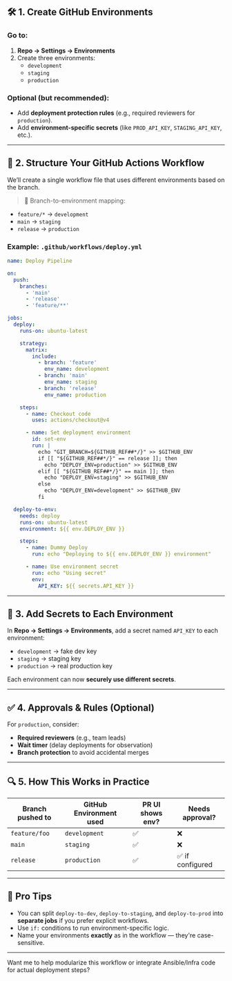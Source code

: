 ## 🛠️ 1. Create GitHub Environments

### Go to:
1. **Repo → Settings → Environments**
2. Create three environments:
   - `development`
   - `staging`
   - `production`

### Optional (but recommended):
- Add **deployment protection rules** (e.g., required reviewers for `production`).
- Add **environment-specific secrets** (like `PROD_API_KEY`, `STAGING_API_KEY`, etc.).

---

## 🧱 2. Structure Your GitHub Actions Workflow

We’ll create a single workflow file that uses different environments based on the branch.

> 🔁 Branch-to-environment mapping:
- `feature/*` → `development`
- `main` → `staging`
- `release` → `production`

### Example: `.github/workflows/deploy.yml`

```yaml
name: Deploy Pipeline

on:
  push:
    branches:
      - 'main'
      - 'release'
      - 'feature/**'

jobs:
  deploy:
    runs-on: ubuntu-latest

    strategy:
      matrix:
        include:
          - branch: 'feature'
            env_name: development
          - branch: 'main'
            env_name: staging
          - branch: 'release'
            env_name: production

    steps:
      - name: Checkout code
        uses: actions/checkout@v4

      - name: Set deployment environment
        id: set-env
        run: |
          echo "GIT_BRANCH=${GITHUB_REF##*/}" >> $GITHUB_ENV
          if [[ "${GITHUB_REF##*/}" == release ]]; then
            echo "DEPLOY_ENV=production" >> $GITHUB_ENV
          elif [[ "${GITHUB_REF##*/}" == main ]]; then
            echo "DEPLOY_ENV=staging" >> $GITHUB_ENV
          else
            echo "DEPLOY_ENV=development" >> $GITHUB_ENV
          fi

  deploy-to-env:
    needs: deploy
    runs-on: ubuntu-latest
    environment: ${{ env.DEPLOY_ENV }}

    steps:
      - name: Dummy Deploy
        run: echo "Deploying to ${{ env.DEPLOY_ENV }} environment"

      - name: Use environment secret
        run: echo "Using secret"
        env:
          API_KEY: ${{ secrets.API_KEY }}
```

---

## 🧪 3. Add Secrets to Each Environment

In **Repo → Settings → Environments**, add a secret named `API_KEY` to each environment:

- `development` → fake dev key
- `staging` → staging key
- `production` → real production key

Each environment can now **securely use different secrets**.

---

## ✅ 4. Approvals & Rules (Optional)

For `production`, consider:
- **Required reviewers** (e.g., team leads)
- **Wait timer** (delay deployments for observation)
- **Branch protection** to avoid accidental merges

---

## 🔍 5. How This Works in Practice

| Branch pushed to | GitHub Environment used | PR UI shows env? | Needs approval? |
|------------------|-------------------------|------------------|------------------|
| `feature/foo`     | `development`            | ✅               | ❌                |
| `main`            | `staging`                | ✅               | ❌                |
| `release`         | `production`             | ✅               | ✅ if configured  |

---

## 💬 Pro Tips

- You can split `deploy-to-dev`, `deploy-to-staging`, and `deploy-to-prod` into **separate jobs** if you prefer explicit workflows.
- Use `if:` conditions to run environment-specific logic.
- Name your environments **exactly** as in the workflow — they're case-sensitive.

---

Want me to help modularize this workflow or integrate Ansible/Infra code for actual deployment steps?
